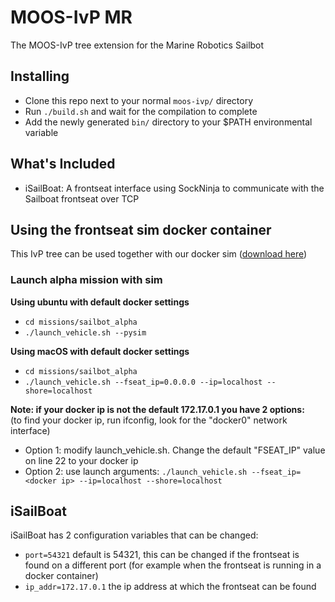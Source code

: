 # MOOS-IvP MR

The MOOS-IvP tree extension for the Marine Robotics Sailbot

## Installing

 * Clone this repo next to your normal `moos-ivp/` directory
 * Run `./build.sh` and wait for the compilation to complete
 * Add the newly generated `bin/` directory to your $PATH environmental variable

## What's Included 
 * iSailBoat: A frontseat interface using SockNinja to communicate with the Sailboat frontseat over TCP

## Using the frontseat sim docker container
This IvP tree can be used together with our docker sim ([download here](https://hub.docker.com/repository/docker/mrobotics/mr-frontseat-sim))
### Launch alpha mission with sim
 **Using ubuntu with default docker settings**
 * `cd missions/sailbot_alpha`
 * `./launch_vehicle.sh --pysim`

 **Using macOS with default docker settings**
 *  `cd missions/sailbot_alpha`
 * `./launch_vehicle.sh --fseat_ip=0.0.0.0 --ip=localhost --shore=localhost`
 
 **Note: if your docker ip is not the default 172.17.0.1 you have 2 options:**  
 (to find your docker ip, run ifconfig, look for the "docker0" network interface)  
 * Option 1: modify launch_vehicle.sh. Change the default "FSEAT_IP" value on line 22 to your docker ip
 * Option 2: use launch arguments: `./launch_vehicle.sh --fseat_ip=<docker ip> --ip=localhost --shore=localhost`


## iSailBoat
iSailBoat has 2 configuration variables that can be changed:
 * `port=54321` default is 54321, this can be changed if the frontseat is found on a different port (for example when the frontseat is running in a docker container)
 * `ip_addr=172.17.0.1` the ip address at which the frontseat can be found
